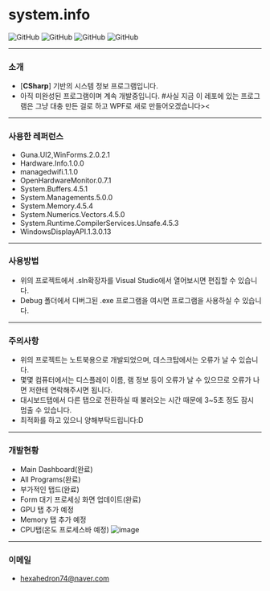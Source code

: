 # system.info
![GitHub](https://img.shields.io/badge/developer-hexahedron74(gloomn)-blue)
![GitHub](https://img.shields.io/github/license/hexahedron74/CSharp-system.info-laptop-only)
![GitHub](https://img.shields.io/github/languages/top/hexahedron74/CSharp-system.info-laptop-only)
![GitHub](https://img.shields.io/github/languages/code-size/hexahedron74/CSharp-system.info-laptop-only)

---
### 소개
* [**CSharp**] 기반의 시스템 정보 프로그램입니다.
* 아직 미완성된 프로그램이며 계속 개발중입니다.
#사실 지금 이 레포에 있는 프로그램은 그냥 대충 만든 걸로 하고 WPF로 새로 만들어오겠습니다><

---
### 사용한 레퍼런스
* Guna.UI2,WinForms.2.0.2.1
* Hardware.Info.1.0.0
* managedwifi.1.1.0
* OpenHardwareMonitor.0.7.1
* System.Buffers.4.5.1
* System.Managements.5.0.0
* System.Memory.4.5.4
* System.Numerics.Vectors.4.5.0
* System.Runtime.CompilerServices.Unsafe.4.5.3
* WindowsDisplayAPI.1.3.0.13

---
### 사용방법
* 위의 프로젝트에서 .sln확장자를 Visual Studio에서 열어보시면 편집할 수 있습니다.
* Debug 폴더에서 디버그된 .exe 프로그램을 여시면 프로그램을 사용하실 수 있습니다.

---
### 주의사항
* 위의 프로젝트는 노트북용으로 개발되었으며, 데스크탑에서는 오류가 날 수 있습니다.
* 몇몇 컴퓨터에서는 디스플레이 이름, 램 정보 등이 오류가 날 수 있으므로 오류가 나면
저한테 연락해주시면 됩니다.
* 대시보드탭에서 다른 탭으로 전환하실 때 불러오는 시간 때문에 3~5초 정도 잠시 멈출 수 있습니다.
* 최적화를 하고 있으니 양해부탁드립니다:D

---
### 개발현황
* Main Dashboard(완료)
* All Programs(완료)
* 부가적인 탭드(완료)
* Form 대기 프로세싱 화면 업데이트(완료)
* GPU 탭 추가 예정
* Memory 탭 추가 예정
* CPU탭(온도 프로세스바 예정)
![image](https://user-images.githubusercontent.com/57221033/111115213-a5a4b680-85a7-11eb-9b8b-d7e9e52551a9.png)

---
### 이메일
* hexahedron74@naver.com
